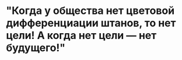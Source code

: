 # "Когда у общества нет цветовой дифференциации штанов, то нет цели! А когда нет цели — нет будущего!"
